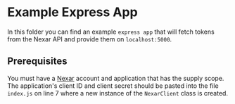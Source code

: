 # Example Express App

In this folder you can find an example `express app` that will fetch tokens from the Nexar API and provide them on `localhost:5000`.

## Prerequisites

You must have a [Nexar](nexar.com) account and application that has the supply scope. The application's client ID and client secret should be pasted into the file `index.js` on line 7 where a new instance of the `NexarClient` class is created.
